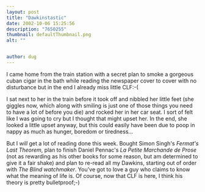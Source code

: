 ```yaml
---
layout: post
title: "Dawkinstastic"
date: 2002-10-06 15:25:56
description: "7650255"
thumbnail: defaultThumbnail.png
alt: ""


author: dug
---
```


<p>I came home from the train station with a secret plan to smoke a gorgeous cuban cigar in the bath while reading the newspaper cover to cover with no disturbance but in the end I already miss little <span class="caps">CLF</span>:-( </p>

<p>I sat next to her in the train before it took off and nibbled her little feet (she giggles now, which along with smiling is just one of those things you need to have a lot of before you die) and rocked her in her car seat. I sort of felt like I was going to cry but I thought that might upset her. In the end, she looked a little upset anyway, but this could easily have been due to poop in nappy as much as hunger, boredom or tiredness...</p>

<p>But I <em>will</em> get a lot of reading done this week. Bought Simon Singh's <cite>Fermat's Last Theorem</cite>, plan to finish Daniel Pennac's <cite>La Petite Marchande de Prose</cite> (not as rewarding as his other books for some reason, but am determined to give it a fair shake) and plan to re-read all my Dawkins, starting out of order with <cite>The Blind watchmaker</cite>. You've got to love a guy who claims to know what the meaning of life is. Of course, now that <span class="caps">CLF </span>is here, I think his theory is pretty bulletproof;-)</p>
